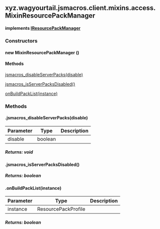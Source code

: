 

xyz.wagyourtail.jsmacros.client.mixins.access.MixinResourcePackManager
----------------------------------------------------------------------

#### implements [IResourcePackManager](1.9.2/xyz/wagyourtail/jsmacros/client/access/IResourcePackManager.html)

### Constructors

#### new MixinResourcePackManager ()




#### Methods

[jsmacros\_disableServerPacks(disable)](#jsmacros_disableServerPacks-boolean-)


[jsmacros\_isServerPacksDisabled()](#jsmacros_isServerPacksDisabled-)


[onBuildPackList(instance)](#onBuildPackList-ResourcePackProfile-)



### Methods

#### .jsmacros\_disableServerPacks(disable)

| Parameter | Type | Description |
|---|---|---|
| disable | boolean |  |

##### Returns: void



#### .jsmacros\_isServerPacksDisabled()


##### Returns: boolean



#### .onBuildPackList(instance)

| Parameter | Type | Description |
|---|---|---|
| instance | ResourcePackProfile |  |

##### Returns: boolean




